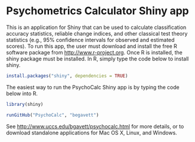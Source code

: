 # Psychometrics Calculator Shiny app

This is an application for Shiny that can be used to calculate classification accuracy statistics, reliable change indices, and other classical test theory statistics (e.g., 95% confidence intervals for observed and estimated scores).
To run this app, the user must download and install the free R software package from http://www.r-project.org.
Once R is installed, the shiny package must be installed. In R, simply type the code below to install shiny.

```R
install.packages("shiny", dependencies = TRUE)
```

The easiest way to run the PsychoCalc Shiny app is by typing the code below into R.

```R
library(shiny)

runGitHub("PsychoCalc", "begavett")
```

See http://www.uccs.edu/bgavett/psychocalc.html for more details, or to download standalone applications for Mac OS X, Linux, and Windows.
